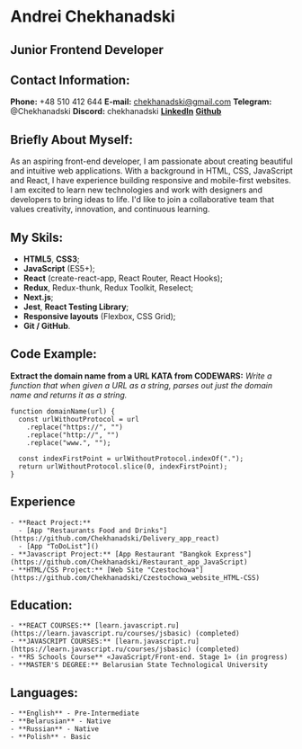 # Andrei Chekhanadski

## Junior Frontend Developer

## Contact Information:

**Phone:** +48 510 412 644
**E-mail:** chekhanadski@gmail.com
**Telegram:** @Chekhanadski
**Discord:** chekhanadski
[**LinkedIn**](https://www.linkedin.com/in/chekhanadski/)
[**Github**](https://github.com/Chekhanadski)

## Briefly About Myself:

As an aspiring front-end developer, I am passionate about creating beautiful and intuitive web applications. With a background in HTML, CSS, JavaScript and React, I have experience building responsive and mobile-first websites. I am excited to learn new technologies and work with designers and developers to bring ideas to life. I'd like to join a collaborative team that values creativity, innovation, and continuous learning.

## My Skils:

- **HTML5**, **CSS3**;
- **JavaScript** (ES5+);
- **React** (create-react-app, React Router, React Hooks);
- **Redux**, Redux-thunk, Redux Toolkit, Reselect;
- **Next.js**;
- **Jest**, **React Testing Library**;
- **Responsive layouts** (Flexbox, CSS Grid);
- **Git / GitHub**.

## Code Example:

  **Extract the domain name from a URL KATA from CODEWARS:** *Write a function that when given a URL as a string, parses out just the domain name and returns it as a string.*

  ```
  function domainName(url) {
    const urlWithoutProtocol = url
      .replace("https://", "")
      .replace("http://", "")
      .replace("www.", "");

    const indexFirstPoint = urlWithoutProtocol.indexOf(".");
    return urlWithoutProtocol.slice(0, indexFirstPoint);
  }
  ```

  ## Experience

    - **React Project:** 
      - [App "Restaurants Food and Drinks"](https://github.com/Chekhanadski/Delivery_app_react)
      - [App "ToDoList"]()
    - **Javascript Project:** [App Restaurant "Bangkok Express"](https://github.com/Chekhanadski/Restaurant_app_JavaScript)
    - **HTML/CSS Project:** [Web Site "Czestochowa"](https://github.com/Chekhanadski/Czestochowa_website_HTML-CSS)

  ## Education:

    - **REACT COURSES:** [learn.javascript.ru](https://learn.javascript.ru/courses/jsbasic) (completed)
    - **JAVASCRIPT COURSES:** [learn.javascript.ru](https://learn.javascript.ru/courses/jsbasic) (completed)
    - **RS Schools Course** «JavaScript/Front-end. Stage 1» (in progress)
    - **MASTER'S DEGREE:** Belarusian State Technological University

  ## Languages:

    - **English** - Pre-Intermediate
    - **Belarusian** - Native
    - **Russian** - Native
    - **Polish** - Basic

